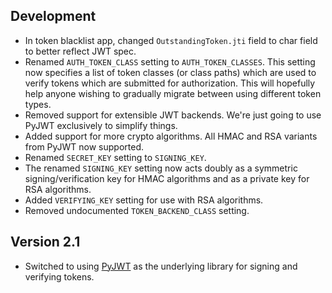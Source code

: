 ## Development

* In token blacklist app, changed `OutstandingToken.jti` field to char field to
  better reflect JWT spec.
* Renamed `AUTH_TOKEN_CLASS` setting to `AUTH_TOKEN_CLASSES`.  This setting now
  specifies a list of token classes (or class paths) which are used to verify
  tokens which are submitted for authorization.  This will hopefully help
  anyone wishing to gradually migrate between using different token types.
* Removed support for extensible JWT backends.  We're just going to use PyJWT
  exclusively to simplify things.
* Added support for more crypto algorithms.  All HMAC and RSA variants from
  PyJWT now supported.
* Renamed `SECRET_KEY` setting to `SIGNING_KEY`.
* The renamed `SIGNING_KEY` setting now acts doubly as a symmetric
  signing/verification key for HMAC algorithms and as a private key for RSA
  algorithms.
* Added `VERIFYING_KEY` setting for use with RSA algorithms.
* Removed undocumented `TOKEN_BACKEND_CLASS` setting.

## Version 2.1

* Switched to using [PyJWT](https://github.com/jpadilla/pyjwt) as the
  underlying library for signing and verifying tokens.
